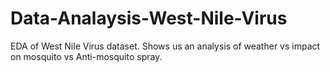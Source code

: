 # Data-Analaysis-West-Nile-Virus
  EDA of West Nile Virus dataset. Shows us an analysis of weather vs impact on mosquito vs Anti-mosquito spray.
